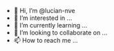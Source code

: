 - 👋 Hi, I’m @lucian-nve
- 👀 I’m interested in ...
- 🌱 I’m currently learning ...
- 💞️ I’m looking to collaborate on ...
- 📫 How to reach me ...

<!---
lucian-nve/lucian-nve is a ✨ special ✨ repository because its `README.md` (this file) appears on your GitHub profile.
You can click the Preview link to take a look at your changes.
--->
